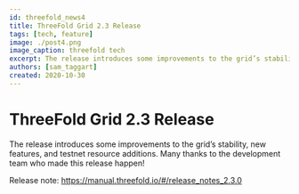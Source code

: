 ```yaml
---
id: threefold_news4
title: ThreeFold Grid 2.3 Release
tags: [tech, feature]
image: ./post4.png
image_caption: threefold tech
excerpt: The release introduces some improvements to the grid’s stability, new features and more.
authors: [sam_taggart]
created: 2020-10-30
---
```



# ThreeFold Grid 2.3 Release

The release introduces some improvements to the grid’s stability, new features, and testnet resource additions. Many thanks to the development team who made this release happen!

Release note: https://manual.threefold.io/#/release_notes_2.3.0